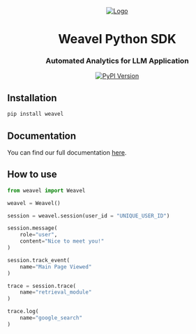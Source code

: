 <div align="center">
    <a href="https://www.weavel.ai">
        <img src="https://i.imgur.com/uQ7ulX3.png" title="Logo" style="" />
    </a>
    <h1>Weavel Python SDK</h1>
    <h3>Automated Analytics for LLM Application</h3>
    <div>
        <a href="https://pypi.org/project/weavel" target="_blank">
            <img src="https://img.shields.io/pypi/v/weavel.svg" alt="PyPI Version"/>
        </a>
    </div>
</div>

## Installation

```bash
pip install weavel
```

## Documentation

You can find our full documentation [here](https://weavel.ai/docs/sdks/python).

## How to use

```python
from weavel import Weavel

weavel = Weavel()

session = weavel.session(user_id = "UNIQUE_USER_ID")

session.message(
    role="user",
    content="Nice to meet you!"
)

session.track_event(
    name="Main Page Viewed"
)

trace = session.trace(
    name="retrieval_module"
)

trace.log(
    name="google_search"
)
```
